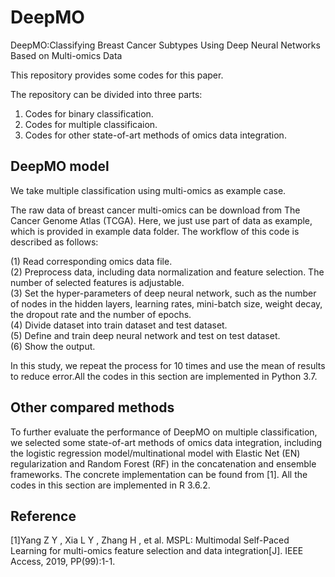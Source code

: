 # DeepMO
DeepMO:Classifying Breast Cancer Subtypes Using Deep Neural Networks Based on Multi-omics Data

This repository provides some codes for this paper.

The repository can be divided into three parts:
1. Codes for binary classification.
2. Codes for multiple classificaion.
3. Codes for other state-of-art methods of omics data integration.

## DeepMO model
We take multiple classification using multi-omics as example case.

The raw data of breast cancer multi-omics can be download from The Cancer Genome Atlas (TCGA). Here, we just use part of data as example, which is provided in example data folder. The workflow of this code is described as follows:

(1) Read corresponding omics data file.<br>
(2) Preprocess data, including data normalization and feature selection. The number of selected features is adjustable.<br>
(3) Set the hyper-parameters of deep neural network, such as the number of nodes in the hidden layers, learning rates, mini-batch size, weight decay, the dropout rate and the number of epochs.<br>
(4) Divide dataset into train dataset and test dataset.<br>
(5) Define and train deep neural network and test on test dataset.<br>
(6) Show the output.

In this study, we repeat the process for 10 times and use the mean of results to reduce error.All the codes in this section are implemented in Python 3.7.

## Other compared methods
To further evaluate the performance of DeepMO on multiple classification, we selected some state-of-art methods of omics data integration, including the logistic regression model/multinational model with Elastic Net (EN) regularization and Random Forest (RF) in the concatenation and ensemble frameworks. The concrete implementation can be found from [1]. All the codes in this section are implemented in R 3.6.2.

## Reference
[1]Yang Z Y , Xia L Y , Zhang H , et al. MSPL: Multimodal Self-Paced Learning for multi-omics feature selection and data integration[J]. IEEE Access, 2019, PP(99):1-1.

